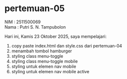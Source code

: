# pertemuan-05

NIM : 2511500069<br>
Nama : Putri S. N. Tampubolon<br>

Hari ini, Kamis 23 Oktober 2025, saya mempelajari:
<ol>
  <li>copy paste index.html dan style.css dari pertemuan-04</li>
  <li>menambah tombol hamburger</li>
  <li>styling class menu-toggle</li>
  <li>styling class menu-toggle mobile</li>
  <li>styling untuk elemen nav mobile </li>
  <li>styling untuk elemen nav mobile active </li>
</ol>
